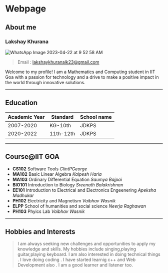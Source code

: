 # Webpage
## **About me** 
### Lakshay Khurana

![WhatsApp Image 2023-04-22 at 9 52 58 AM](https://user-images.githubusercontent.com/129145319/233762428-55a114d0-d644-4ddb-b6ac-1413f4833324.jpeg)
> Email : lakshaykhuranalk23@gmail.com

 Welcome to my profile! I am a Mathematics and Computing student in IIT Goa with a passion for technology and a drive to make a positive impact in the world through innovative solutions.

 ---


 ## **Education**

 | Academic Year | Standard | School name |
 | ------------- | -------- | ----------- |
 | 2007-2020 | KG-10th |  JDKPS
 | 2020-2022 | 11th-12th |  JDKPS

 ---

 ## **Course@IIT GOA**

- **CS102** Software Tools _ClintPGeorge_
- **MA102** Basic Linear Algebra _Kalpesh Haria_
- **MA103** Ordinary Differential Equation _Saumya Bajpai_
- **BIO101** Introduction to Biology _Sreenath Balakrishnan_
- **EE101** Introduction to Electrical and Electronics Engeenering _Apeksha Madhukar_
- **PH102** Electricity and Magnetism _Vaibhav Wasnik_
- **ELPP** School of humanities and social science _Neerja Raghawan_
- **PH103** Phyics Lab _Vaibhav Wasnik_

---

## **Hobbies and Interests** 
 
 > I am always seeking new challenges and opportunities to apply my   knowledge and skills.
 > My hobbies include singing,playing guitar,playing keyboard.
 > I am also interested in doing technical things .
> I love doing coding .
> I have started learnig c++ and Web Development also .
>I am a good learner and listener too.
